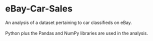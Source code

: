 # eBay-Car-Sales
An analysis of a dataset pertaining to car classifieds on eBay.
<br></br>
Python plus the Pandas and NumPy libraries are used in the analysis.
